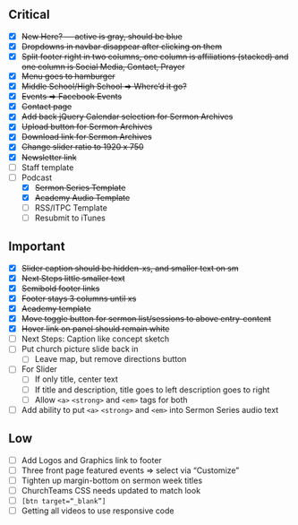 
## Critical

 - [x] ~~New Here? — active is gray, should be blue~~
 - [x] ~~Dropdowns in navbar disappear after clicking on them~~
 - [x] ~~Split footer right in two columns, one column is affiliations (stacked) and one column is Social Media, Contact, Prayer~~
 - [x] ~~Menu goes to hamburger~~
 - [x] ~~Middle School/High School => Where’d it go?~~
 - [x] ~~Events => Facebook Events~~
 - [x] ~~Contact page~~
 - [x] ~~Add back jQuery Calendar selection for Sermon Archives~~
 - [x] ~~Upload button for Sermon Archives~~
 - [x] ~~Download link for Sermon Archives~~
 - [x] ~~Change slider ratio to 1920 x 750~~
 - [x] ~~Newsletter link~~
 - [ ] Staff template
 - [ ] Podcast
    - [x] ~~Sermon Series Template~~
    - [x] ~~Academy Audio Template~~
    - [ ] RSS/ITPC Template
    - [ ] Resubmit to iTunes

## Important

 - [x] ~~Slider caption should be hidden-xs, and smaller text on sm~~
 - [x] ~~Next Steps little smaller text~~
 - [x] ~~Semibold footer links~~
 - [x] ~~Footer stays 3 columns until xs~~
 - [x] ~~Academy template~~
 - [x] ~~Move toggle button for sermon list/sessions to above entry-content~~
 - [x] ~~Hover link on panel should remain white~~
 - [ ] Next Steps: Caption like concept sketch
 - [ ] Put church picture slide back in
    - [ ] Leave map, but remove directions button
 - [ ] For Slider
    - [ ] If only title, center text
    - [ ] If title and description, title goes to left description goes to right
    - [ ] Allow `<a>` `<strong>` and `<em>` tags for both
 - [ ] Add ability to put `<a>` `<strong>` and `<em>` into Sermon Series audio text

## Low

 - [ ] Add Logos and Graphics link to footer
 - [ ] Three front page featured events => select via “Customize”
 - [ ] Tighten up margin-bottom on sermon week titles
 - [ ] ChurchTeams CSS needs updated to match look
 - [ ] `[btn target=“_blank”]`
 - [ ] Getting all videos to use responsive code
